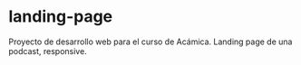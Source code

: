 # landing-page
Proyecto de desarrollo web para el curso de Acámica.
Landing page de una podcast, responsive.
